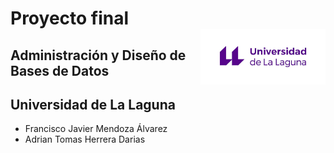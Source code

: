 # Proyecto final <div><img src="https://github.com/PanchoMen/ProyectoII/blob/master/Recursos/Logo_ULL_2018.png" width="200" align="right"/></div>
## Administración y Diseño de Bases de Datos  
## Universidad de La Laguna


* Francisco Javier Mendoza Álvarez
* Adrian Tomas Herrera Darias

